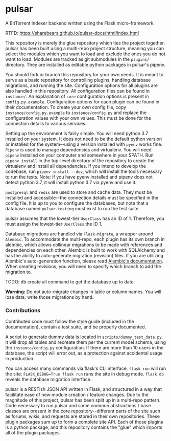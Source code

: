 # pulsar

A BitTorrent Indexer backend written using the Flask micro-framework.

RTFD: https://sharebears.github.io/pulsar-docs/html/index.html

This repository is merely the glue repository which ties the project together. pulsar has
been built using a multi-repo project structure, meaning you can select the modules which
you want to load and exclude the ones you do not want to load. Modules are tracked as git
submodules in the `plugins/` directory. They are installed as editable python packages in
pulsar's pipenv.

You should fork or branch this repository for your own needs. It is meant to serve as a
basic repository for controlling plugins, handling database migrations, and running the
site. Configuration options for all plugins are also handled in this repository. All
configuration files can be found in `instance/`. An explanation of `core` configuration
options is present in `config.py.example`. Configuration options for each plugin can be
found in their documentation. To create your own config file, copy
`instance/config.py.example` to `instance/config.py` and replace the configuration values
with your own values. This must be done for the connection details to various services.

Setting up the environment is fairly simple. You will need python 3.7 installed on your
system. It does not need to be the default python version or installed for the
system--using a version installed with `pyenv` works fine. `Pipenv` is used to manage
dependencies and virtualenv. You will need `pipenv` installed on your computer and
somewhere in your \$PATH. Run `pipenv install` in the top-level directory of the
repository to create the virtualenv and install all dependencies. If you intend to
develop the codebase, run `pipenv install --dev`, which will install the tools necessary
to run the tests. Note: If you have pyenv installed and pipenv does not detect python
3.7, it will install python 3.7 via pyenv and use it.

`postgresql` and `redis` are used to store and cache data. They must be installed and
accessible--the connection details must be specified in the config file. It is up to you
to configure the databases, but note that a database named `pulsar-testing` must exist to
run the test suite.

pulsar assumes that the lowest-tier `UserClass` has an ID of 1. Therefore, you must
assign the lowest-tier `UserClass` the ID 1.

Database migrations are handled via `Flask-Migrate`, a wrapper around `Alembic`. To
accommodate the multi-repo, each plugin has its own branch in alembic, which allows
collinear migrations to be made with references and dependencies on each other. Alembic
is built to work with SQLAlchemy and has the ability to auto-generate migration
(revision) files. If you are utilizing Alembic's auto-generation function, please read
[Alembic's documentation](<http://alembic.zzzcomputing.com/en/latest/autogenerate.html>).
When creating revisions, you will need to specify which branch to add the migration to.

TODO: db create all command to get the database up to date.

**Warning:** Do not auto-migrate changes in table or column names. You will lose data;
write those migrations by hand.

### Contributions

Contributed code must follow the style guide (included in the documentation), contain a
test suite, and be properly documented.

A script to generate dummy data is located in `scripts/dummy_test_data.py`. It will
drop all tables and recreate them per the current model schema, using the
`instance/config.py` configuration. If there are more than 10 users in the database,
the script will error out, as a protection against accidental usage in production.

You can access many commands via flask's CLI interface. `flask run` will run the site;
`FLASK_DEBUG=True flask run` runs the site in debug mode. `flask db` reveals the database
migration interface.

pulsar is a RESTish JSON API written in Flask, and structured in a way that facilitate 
ease of new module creation / feature changes. Due to the magnitude of this project, 
pulsar has been split up in a multi-repo pattern. Code necessary to run pulsar and some 
common abstractions / base classes are present in the core repository--different parts of 
the site such as forums, wikis, and requests are stored in their own repositories. These 
plugin packages sum up to form a complete site API. Each of those plugins is a python 
package, and this repository contains the "glue" which imports all of the plugin 
packages.
